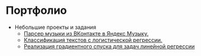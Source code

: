 # Портфолио

- Небольшие проекты и задания
  - [Парсер музыки из ВКонтакте в Яндекс Музыку.](https://github.com/krottttt/Portfolio/blob/9d343d536196452682d6eca729eed647e10b14ce/music_parser_vk_to_yandex.ipynb)
  - [Классификация текстов с логистической регрессии.](https://github.com/krottttt/Portfolio/blob/e54135abc451d2a46bce09893a9b7e7d630950af/hw06.ipynb)
  - [Реализация градиентного спуска для задач линейной регрессии](https://github.com/krottttt/Portfolio/blob/e54135abc451d2a46bce09893a9b7e7d630950af/hw5.ipynb)

